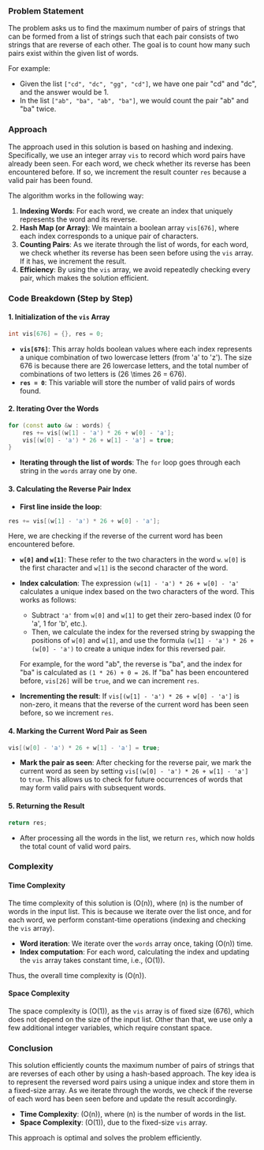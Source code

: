 ### Problem Statement

The problem asks us to find the maximum number of pairs of strings that can be formed from a list of strings such that each pair consists of two strings that are reverse of each other. The goal is to count how many such pairs exist within the given list of words.

For example:
- Given the list `["cd", "dc", "gg", "cd"]`, we have one pair "cd" and "dc", and the answer would be 1.
- In the list `["ab", "ba", "ab", "ba"]`, we would count the pair "ab" and "ba" twice.

### Approach

The approach used in this solution is based on hashing and indexing. Specifically, we use an integer array `vis` to record which word pairs have already been seen. For each word, we check whether its reverse has been encountered before. If so, we increment the result counter `res` because a valid pair has been found. 

The algorithm works in the following way:
1. **Indexing Words**: For each word, we create an index that uniquely represents the word and its reverse.
2. **Hash Map (or Array)**: We maintain a boolean array `vis[676]`, where each index corresponds to a unique pair of characters.
3. **Counting Pairs**: As we iterate through the list of words, for each word, we check whether its reverse has been seen before using the `vis` array. If it has, we increment the result.
4. **Efficiency**: By using the `vis` array, we avoid repeatedly checking every pair, which makes the solution efficient.

### Code Breakdown (Step by Step)

#### 1. **Initialization of the `vis` Array**

```cpp
int vis[676] = {}, res = 0;
```

- **`vis[676]`**: This array holds boolean values where each index represents a unique combination of two lowercase letters (from 'a' to 'z'). The size 676 is because there are 26 lowercase letters, and the total number of combinations of two letters is \(26 \times 26 = 676\).
- **`res = 0`**: This variable will store the number of valid pairs of words found.

#### 2. **Iterating Over the Words**

```cpp
for (const auto &w : words) {
    res += vis[(w[1] - 'a') * 26 + w[0] - 'a'];
    vis[(w[0] - 'a') * 26 + w[1] - 'a'] = true;
}
```

- **Iterating through the list of words**: The `for` loop goes through each string in the `words` array one by one.
  
#### 3. **Calculating the Reverse Pair Index**

- **First line inside the loop**:

```cpp
res += vis[(w[1] - 'a') * 26 + w[0] - 'a'];
```

Here, we are checking if the reverse of the current word has been encountered before.
- **`w[0]` and `w[1]`**: These refer to the two characters in the word `w`. `w[0]` is the first character and `w[1]` is the second character of the word.
- **Index calculation**: The expression `(w[1] - 'a') * 26 + w[0] - 'a'` calculates a unique index based on the two characters of the word. This works as follows:
  - Subtract `'a'` from `w[0]` and `w[1]` to get their zero-based index (0 for 'a', 1 for 'b', etc.).
  - Then, we calculate the index for the reversed string by swapping the positions of `w[0]` and `w[1]`, and use the formula `(w[1] - 'a') * 26 + (w[0] - 'a')` to create a unique index for this reversed pair.
  
  For example, for the word "ab", the reverse is "ba", and the index for "ba" is calculated as `(1 * 26) + 0 = 26`. If "ba" has been encountered before, `vis[26]` will be `true`, and we can increment `res`.

- **Incrementing the result**: If `vis[(w[1] - 'a') * 26 + w[0] - 'a']` is non-zero, it means that the reverse of the current word has been seen before, so we increment `res`.

#### 4. **Marking the Current Word Pair as Seen**

```cpp
vis[(w[0] - 'a') * 26 + w[1] - 'a'] = true;
```

- **Mark the pair as seen**: After checking for the reverse pair, we mark the current word as seen by setting `vis[(w[0] - 'a') * 26 + w[1] - 'a']` to `true`. This allows us to check for future occurrences of words that may form valid pairs with subsequent words.

#### 5. **Returning the Result**

```cpp
return res;
```

- After processing all the words in the list, we return `res`, which now holds the total count of valid word pairs.

### Complexity

#### Time Complexity

The time complexity of this solution is \(O(n)\), where \(n\) is the number of words in the input list. This is because we iterate over the list once, and for each word, we perform constant-time operations (indexing and checking the `vis` array).

- **Word iteration**: We iterate over the `words` array once, taking \(O(n)\) time.
- **Index computation**: For each word, calculating the index and updating the `vis` array takes constant time, i.e., \(O(1)\).
  
Thus, the overall time complexity is \(O(n)\).

#### Space Complexity

The space complexity is \(O(1)\), as the `vis` array is of fixed size (676), which does not depend on the size of the input list. Other than that, we use only a few additional integer variables, which require constant space.

### Conclusion

This solution efficiently counts the maximum number of pairs of strings that are reverses of each other by using a hash-based approach. The key idea is to represent the reversed word pairs using a unique index and store them in a fixed-size array. As we iterate through the words, we check if the reverse of each word has been seen before and update the result accordingly.

- **Time Complexity**: \(O(n)\), where \(n\) is the number of words in the list.
- **Space Complexity**: \(O(1)\), due to the fixed-size `vis` array.

This approach is optimal and solves the problem efficiently.